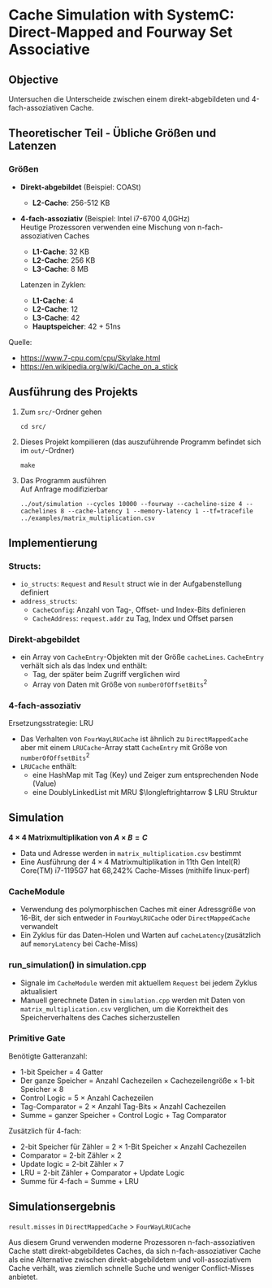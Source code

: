 # Cache Simulation with SystemC: Direct-Mapped and Fourway Set Associative

## Objective
Untersuchen die Unterscheide zwischen einem direkt-abgebildeten und 4-fach-assoziativen Cache.

## Theoretischer Teil - Übliche Größen und Latenzen

### Größen
- **Direkt-abgebildet** (Beispiel: COASt)
    - **L2-Cache**: 256-512 KB
- **4-fach-assoziativ** (Beispiel: Intel i7-6700 4,0GHz)<br>
Heutige Prozessoren verwenden eine Mischung von n-fach-assoziativen Caches
    - **L1-Cache**: 32 KB
    - **L2-Cache**: 256 KB
    - **L3-Cache**: 8 MB

    Latenzen in Zyklen:
    - **L1-Cache**: 4
    - **L2-Cache**: 12
    - **L3-Cache**: 42
    - **Hauptspeicher**: 42 + 51ns

Quelle: 
- https://www.7-cpu.com/cpu/Skylake.html
- https://en.wikipedia.org/wiki/Cache_on_a_stick

## Ausführung des Projekts
1. Zum `src/`-Ordner gehen
    ```
    cd src/
    ```
2. Dieses Projekt kompilieren (das auszuführende Programm befindet sich im `out/`-Ordner)
    ```
    make
    ```
3. Das Programm ausführen <br> Auf Anfrage modifizierbar
    ```
    ../out/simulation --cycles 10000 --fourway --cacheline-size 4 --cachelines 8 --cache-latency 1 --memory-latency 1 --tf=tracefile ../examples/matrix_multiplication.csv
    ```

## Implementierung

### Structs:
- `io_structs`: `Request` and `Result` struct wie in der Aufgabenstellung definiert
- `address_structs`:
    - `CacheConfig`: Anzahl von Tag-, Offset- und Index-Bits definieren
    - `CacheAddress`: `request.addr` zu Tag, Index und Offset parsen

### Direkt-abgebildet
- ein Array von `CacheEntry`-Objekten mit der Größe `cacheLines`. `CacheEntry` verhält sich als das Index und enthält: 
    - Tag, der später beim Zugriff verglichen wird
    - Array von Daten mit Größe von `numberOfOffsetBits`<sup>2</sup>


### 4-fach-assoziativ
Ersetzungsstrategie: LRU
- Das Verhalten von `FourWayLRUCache` ist ähnlich zu `DirectMappedCache` aber mit einem `LRUCache`-Array statt `CacheEntry` mit Größe von `numberOfOffsetBits`<sup>2</sup>
- `LRUCache` enthält:
    - eine HashMap mit Tag (Key) und Zeiger zum entsprechenden Node (Value)
    - eine DoublyLinkedList mit MRU $\longleftrightarrow $ LRU Struktur

## Simulation
**$4\times4$ Matrixmultiplikation von $A\times B=C$**
- Data und Adresse werden in `matrix_multiplication.csv` bestimmt
- Eine Ausführung der $4\times4$ Matrixmultiplikation in 11th Gen Intel(R) Core(TM) i7-1195G7 hat 68,242% Cache-Misses (mithilfe linux-perf)

### CacheModule
- Verwendung des polymorphischen Caches mit einer Adressgröße von 16-Bit, der sich entweder in `FourWayLRUCache` oder `DirectMappedCache` verwandelt
- Ein Zyklus für das Daten-Holen und Warten auf `cacheLatency`(zusätzlich auf `memoryLatency` bei Cache-Miss)

### run_simulation() in simulation.cpp
- Signale im `CacheModule` werden mit aktuellem `Request` bei jedem Zyklus aktualisiert<br>
- Manuell gerechnete Daten in `simulation.cpp` werden mit Daten von `matrix_multiplication.csv` verglichen, um die Korrektheit des Speicherverhaltens des Caches sicherzustellen

### Primitive Gate
Benötigte Gatteranzahl:
- 1-bit Speicher = 4 Gatter
- Der ganze Speicher = Anzahl Cachezeilen $\times$ Cachezeilengröße $\times$ 1-bit Speicher $\times$ 8 
- Control Logic = 5 $\times$ Anzahl Cachezeilen
- Tag-Comparator = 2 $\times$ Anzahl Tag-Bits $\times$ Anzahl Cachezeilen
- Summe = ganzer Speicher $+$ Control Logic $+$ Tag Comparator

Zusätzlich für 4-fach:
- 2-bit Speicher für Zähler =  2 $\times$ 1-Bit Speicher $\times$ Anzahl Cachezeilen
- Comparator = 2-bit Zähler $\times$ 2
- Update logic = 2-bit Zähler $\times$ 7
- LRU = 2-bit Zähler $+$ Comparator $+$ Update Logic 
- Summe für 4-fach = Summe $+$ LRU

## Simulationsergebnis
`result.misses` in `DirectMappedCache` > `FourWayLRUCache`

Aus diesem Grund verwenden moderne Prozessoren n-fach-assoziativen Cache statt direkt-abgebildetes Caches, da sich n-fach-assoziativer Cache als eine Alternative zwischen direkt-abgebildetem und voll-assoziativem Cache verhält, was ziemlich schnelle Suche und weniger Conflict-Misses anbietet.
